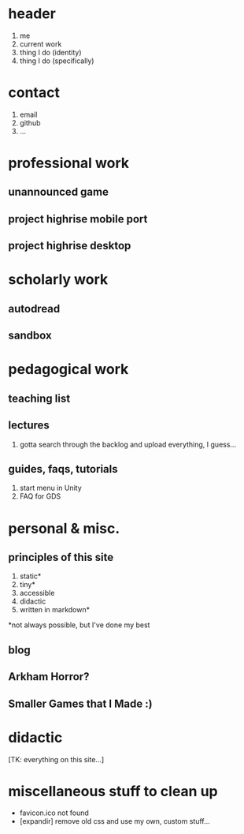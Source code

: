 # header

1. me
2. current work
3. thing I do (identity)
4. thing I do (specifically)

# contact

1. email
2. github
3. ...

# professional work

## unannounced game

## project highrise mobile port

## project highrise desktop


# scholarly work

## autodread

## sandbox


# pedagogical work

## teaching list

## lectures

1. gotta search through the backlog and upload everything, I guess...

## guides, faqs, tutorials

1. start menu in Unity
2. FAQ for GDS

# personal & misc.

## principles of this site

1. static\*
2. tiny\*
3. accessible
4. didactic
5. written in markdown\*

\*not always possible, but I've done my best

## blog

## Arkham Horror?

## Smaller Games that I Made :)

# didactic

[TK: everything on this site...]


# miscellaneous stuff to clean up
- favicon.ico not found
- [expandir] remove old css and use my own, custom stuff...

